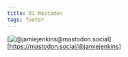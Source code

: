 ```yaml
---
title: 01 Mastodon
tags: footer
---
```

[![@jamiejenkins@mastodon.social](/images/mastodon.svg)][https://mastodon.social/@jamiejenkins]

